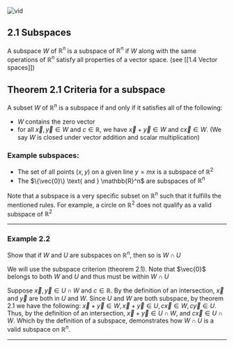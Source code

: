 ![vid](https://www.youtube.com/watch?v=3iWdoRqTpE0&feature=youtu.be)
## 2.1 Subspaces
A subspace $W$ of $\mathbb{R}^n$ is a subspace of $\mathbb{R}^n$ if $W$ along with the same operations of $\mathbb{R}^n$ satisfy all properties of a vector space. (see [[1.4 Vector spaces]]) 
## Theorem 2.1 Criteria for a subspace
A subset $W$ of $\mathbb{R}^n$ is a subspace if and only if it satisfies all of the following:
- $W$ contains the zero vector
- for all $\vec{x},\vec{y} \in W \text{ and } c \in \mathbb{R}$, we have $\vec{x} + \vec{y} \in W \text{ and } c\vec{x} \in W$. (We say $W$ is closed under vector addition and scalar multiplication)
### Example subspaces:
- The set of all points $(x,y)$ on a given line $y=mx$ is a subspace of $\mathbb{R}^2$
- The $\{\vec{0}\} \text{ and } \mathbb{R}^n$ are subspaces of $\mathbb{R}^n$

Note that a subspace is a very specific subset on $\mathbb{R}^n$ such that it fulfills the mentioned rules. For example, a circle on $\mathbb{R}^2$ does not qualify as a valid subspace of $\mathbb{R}^2$ 
*** 
### Example 2.2
Show that if $W$ and $U$ are subspaces on $\mathbb{R}^n$, then so is $W \cap U$

We will use the subspace criterion (theorem 2.1). Note that $\vec{0}$ belongs to both $W \text{ and } U$ and thus must be within $W \cap U$

Suppose $\vec{x},\vec{y} \in U \cap W$ and $c \in \mathbb{R}$. By the definition of an intersection, $\vec{x}$ and $\vec{y}$ are both in $U$ and $W$. Since $U$ and $W$ are both subspace, by theorem 2.1 we have the following: $\vec{x} + \vec{y} \in W, \vec{x} + \vec{y} \in U, c\vec{x} \in W, c\vec{y} \in U$. Thus, by the definition of an intersection, $\vec{x} + \vec{y} \in U \cap W$, and $c\vec{x} \in U \cap W$. Which by the definition of a subspace, demonstrates how $W \cap U$ is a valid subspace on $\mathbb{R}^n$.
***

